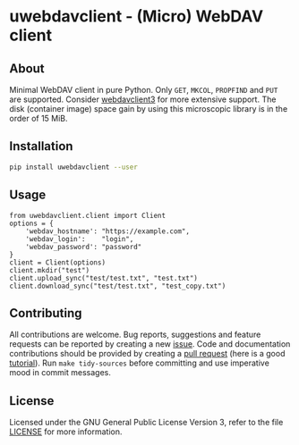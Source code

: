 # uwebdavclient - (Micro) WebDAV client

## About

Minimal WebDAV client in pure Python. Only `GET`, `MKCOL`, `PROPFIND`
and `PUT` are supported. Consider
[webdavclient3](https://pypi.org/project/webdavclient3) for more
extensive support.  The disk (container image) space gain by using
this microscopic library is in the order of 15 MiB.

## Installation

```bash
pip install uwebdavclient --user
```

## Usage

    from uwebdavclient.client import Client
    options = {
        'webdav_hostname': "https://example.com",
        'webdav_login':    "login",
        'webdav_password': "password"
    }
    client = Client(options)
    client.mkdir("test")
	client.upload_sync("test/test.txt", "test.txt")
    client.download_sync("test/test.txt", "test_copy.txt")

## Contributing

All contributions are welcome. Bug reports, suggestions and feature
requests can be reported by creating a new
[issue](https://github.com/ptrktn/uwebdavclient/issues). Code and documentation
contributions should be provided by creating a [pull
request](https://github.com/ptrktn/uwebdavclient/pulls) (here is a good
[tutorial](https://www.dataschool.io/how-to-contribute-on-github/)).
Run `make tidy-sources` before committing and use imperative mood in
commit messages.

## License

Licensed under the GNU General Public License Version 3, refer to the
file [LICENSE](LICENSE) for more information.
